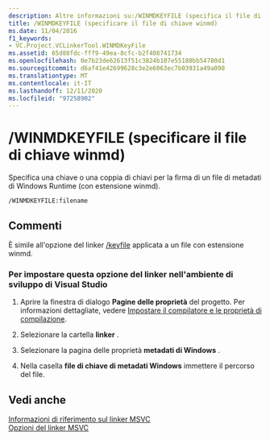 ```yaml
---
description: Altre informazioni su:/WINMDKEYFILE (specifica il file di chiave winmd)
title: /WINMDKEYFILE (specificare il file di chiave winmd)
ms.date: 11/04/2016
f1_keywords:
- VC.Project.VCLinkerTool.WINMDKeyFile
ms.assetid: 65d88fdc-fff9-49ea-8cfc-b2f408741734
ms.openlocfilehash: 0e7b23de62613f51c3824b107e55180bb54780d1
ms.sourcegitcommit: d6af41e42699628c3e2e6063ec7b03931a49a098
ms.translationtype: MT
ms.contentlocale: it-IT
ms.lasthandoff: 12/11/2020
ms.locfileid: "97258902"
---
```

# <a name="winmdkeyfile-specify-winmd-key-file"></a>/WINMDKEYFILE (specificare il file di chiave winmd)

Specifica una chiave o una coppia di chiavi per la firma di un file di metadati di Windows Runtime (con estensione winmd).

```
/WINMDKEYFILE:filename
```

## <a name="remarks"></a>Commenti

È simile all'opzione del linker [/keyfile](keyfile-specify-key-or-key-pair-to-sign-an-assembly.md) applicata a un file con estensione winmd.

### <a name="to-set-this-linker-option-in-the-visual-studio-development-environment"></a>Per impostare questa opzione del linker nell'ambiente di sviluppo di Visual Studio

1. Aprire la finestra di dialogo **Pagine delle proprietà** del progetto. Per informazioni dettagliate, vedere [Impostare il compilatore e le proprietà di compilazione](../working-with-project-properties.md).

1. Selezionare la cartella **linker** .

1. Selezionare la pagina delle proprietà **metadati di Windows** .

1. Nella casella **file di chiave di metadati Windows** immettere il percorso del file.

## <a name="see-also"></a>Vedi anche

[Informazioni di riferimento sul linker MSVC](linking.md)<br/>
[Opzioni del linker MSVC](linker-options.md)
